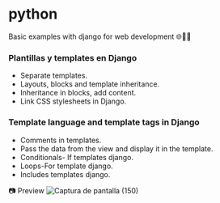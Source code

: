 # python
Basic examples with django for web development 🌐👨‍💻
 ### Plantillas y templates en Django
  -  Separate templates.
  - Layouts, blocks and template inheritance.
  - Inheritance in blocks, add content.
  - Link CSS stylesheets in Django.

 
### Template language and template tags in Django
- Comments in templates.
- Pass the data from the view and display it in the template.
- Conditionals- If templates django.
- Loops-For template django.
- Includes templates django.

📷 Preview
![Captura de pantalla (150)](https://user-images.githubusercontent.com/46753453/90947673-e0b97f80-e3f4-11ea-9f17-e636d0e052a6.png)
